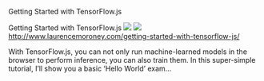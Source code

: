 Getting Started with TensorFlow.js

Getting Started with TensorFlow.js
![](../_resources/87369dde5954d6f1ac5af3d10168d0fc.png)
![](data:)http://www.laurencemoroney.com/getting-started-with-tensorflow-js/

With TensorFlow.js, you can not only run machine-learned models in the browser to perform inference, you can also train them. In this super-simple tutorial, I’ll show you a basic ‘Hello World’ exam…